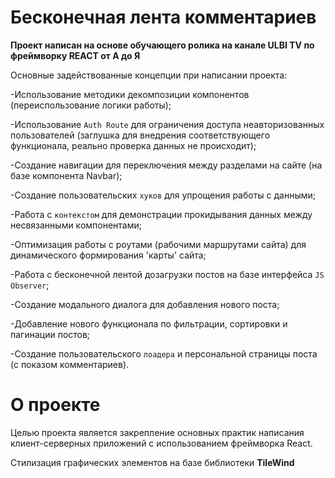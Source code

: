 # Бесконечная лента комментариев

**Проект написан на основе обучающего ролика на канале ULBI TV по фреймворку REACT от А до Я**

Основные задействованные концепции при написании проекта:

-Использование методики декомпозиции компонентов (переиспользование логики работы);

-Использование `Auth Route` для ограничения доступа неавторизованных пользователей (заглушка для внедрения соответствующего функционала, реально проверка данных не происходит);

-Создание навигации для переключения между разделами на сайте (на базе компонента Navbar);

-Создание пользовательских `хуков` для упрощения работы с данными;

-Работа с `контекстом` для демонстрации прокидывания данных между несвязанными компонентами;

-Оптимизация работы с роутами (рабочими маршрутами сайта) для динамического формирования 'карты' сайта;

-Работа с бесконечной лентой дозагрузки постов на базе интерфейса `JS Observer`;

-Создание модального диалога для добавления нового поста;

-Добавление нового функционала по фильтрации, сортировки и пагинации постов;

-Создание пользовательского `лоадера` и персональной страницы поста (с показом комментариев).

# О проекте
Целью проекта является закрепление основных практик написания клиент-серверных приложений с использованием фреймворка React.

Стилизация графических элементов на базе библиотеки **TileWind**
